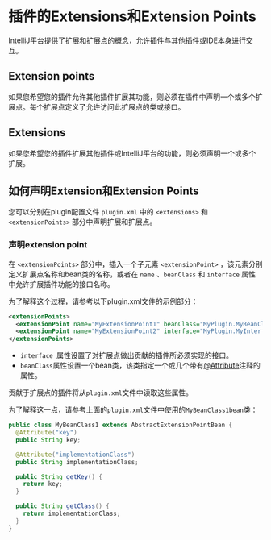 # 插件的Extensions和Extension Points
IntelliJ平台提供了扩展和扩展点的概念，允许插件与其他插件或IDE本身进行交互。  

## Extension points
如果您希望您的插件允许其他插件扩展其功能，则必须在插件中声明一个或多个扩展点。每个扩展点定义了允许访问此扩展点的类或接口。  

## Extensions
如果您希望您的插件扩展其他插件或IntelliJ平台的功能，则必须声明一个或多个扩展。  

## 如何声明Extension和Extension Points
您可以分别在plugin配置文件 ```plugin.xml``` 中的 ```<extensions>``` 和 ```<extensionPoints>``` 部分中声明扩展和扩展点。

### 声明extension point
在 ```<extensionPoints>``` 部分中，插入一个子元素 ```<extensionPoint>``` ，该元素分别定义扩展点名称和bean类的名称，或者在 ```name``` 、```beanClass``` 和 ```interface``` 属性中允许扩展插件功能的接口名称。  

为了解释这个过程，请参考以下plugin.xml文件的示例部分：  
```xml
<extensionPoints>
  <extensionPoint name="MyExtensionPoint1" beanClass="MyPlugin.MyBeanClass1">
  <extensionPoint name="MyExtensionPoint2" interface="MyPlugin.MyInterface">
</extensionPoints>
```  

- ```interface ```属性设置了对扩展点做出贡献的插件所必须实现的接口。  
- ```beanClass```属性设置一个bean类，该类指定一个或几个带有[@Attribute](https://upsource.jetbrains.com/idea-ce/file/idea-ce-a7b3d4e9e48efbd4ac75105e9737cea25324f11e/xml/dom-openapi/src/com/intellij/util/xml/Attribute.java)注释的属性。  

贡献于扩展点的插件将从```plugin.xml```文件中读取这些属性。   

为了解释这一点，请参考上面的```plugin.xml```文件中使用的```MyBeanClass1bean```类：  

```java
public class MyBeanClass1 extends AbstractExtensionPointBean {
  @Attribute("key")
  public String key;

  @Attribute("implementationClass")
  public String implementationClass;

  public String getKey() {
    return key;
  }

  public String getClass() {
    return implementationClass;
  }
}
```  
